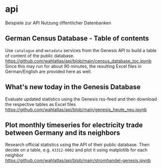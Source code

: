 # api
Beispiele zur API Nutzung öffentlicher Datenbanken

## German Census Database - Table of contents
Use `catalogue` and `metadata` services from the Genesis API to build a table of content of the public database.
https://github.com/wahlatlas/api/blob/main/census_database_toc.ipynb  
Since this may run for about 90 minutes, the resulting Excel files in German/English are provided here as well.

## What's new today in the Genesis Database
Evaluate updated statistics using the Genesis rss-feed and then download the respective tables as Excel files  
https://github.com/wahlatlas/api/blob/main/genesis_heute_neu.ipynb

## Plot monthly timeseries for electricity trade between Germany and its neighbors
Research official statistics using the API of their public database.
Then decide on a table, e.g. `43312-0002` and plot it using matplotlib for each neighbor  
https://github.com/wahlatlas/api/blob/main/stromhandel-genesis.ipynb
